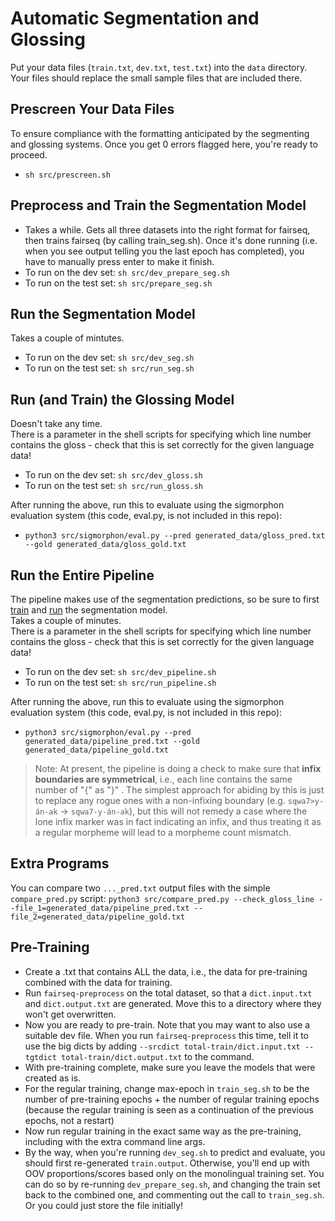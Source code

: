 # Automatic Segmentation and Glossing

Put your data files (`train.txt`,  `dev.txt`, `test.txt`) into the `data` directory.  Your files should replace the small sample files that are included there.

## Prescreen Your Data Files
To ensure compliance with the formatting anticipated by the segmenting and glossing systems.  Once you get 0 errors flagged here, you're ready to proceed.  
- `sh src/prescreen.sh`

## Preprocess and Train the Segmentation Model
- Takes a while. Gets all three datasets into the right format for fairseq, then trains fairseq (by calling train_seg.sh).  Once it's done running (i.e. when you see output telling you the last epoch has completed), you have to manually press enter to make it finish.
- To run on the dev set: ``sh src/dev_prepare_seg.sh``
- To run on the test set: ``sh src/prepare_seg.sh``

## Run the Segmentation Model
Takes a couple of mintutes.
- To run on the dev set: ``sh src/dev_seg.sh``
- To run on the test set: ``sh src/run_seg.sh``

## Run (and Train) the Glossing Model
Doesn't take any time.  
There is a parameter in the shell scripts for specifying which line number contains the gloss - check that this is set correctly for the given language data!  
- To run on the dev set: ``sh src/dev_gloss.sh``
- To run on the test set: ``sh src/run_gloss.sh``

After running the above, run this to evaluate using the sigmorphon evaluation system (this code, eval.py, is not included in this repo):  
- ``python3 src/sigmorphon/eval.py --pred generated_data/gloss_pred.txt --gold generated_data/gloss_gold.txt``

## Run the Entire Pipeline
The pipeline makes use of the segmentation predictions, so be sure to first [train](#preprocess-and-train-the-segmentation-model) and [run](#run-the-segmentation-model) the segmentation model.  
Takes a couple of minutes.  
There is a parameter in the shell scripts for specifying which line number contains the gloss - check that this is set correctly for the given language data!  
- To run on the dev set: ``sh src/dev_pipeline.sh``
- To run on the test set: ``sh src/run_pipeline.sh``

After running the above, run this to evaluate using the sigmorphon evaluation system (this code, eval.py, is not included in this repo):  
- ``python3 src/sigmorphon/eval.py --pred generated_data/pipeline_pred.txt --gold generated_data/pipeline_gold.txt``

> Note: At present, the pipeline is doing a check to make sure that **infix boundaries are symmetrical**, i.e., each line contains the same number of "{" as "}" . The simplest approach for abiding by this is just to replace any rogue ones with a non-infixing boundary (e.g. `sqwa7>y-án-ak` -> `sqwa7-y-án-ak`), but this will not remedy a case where the lone infix marker was in fact indicating an infix, and thus treating it as a regular morpheme will lead to a morpheme count mismatch.

## Extra Programs
You can compare two `..._pred.txt` output files with the simple ``compare_pred.py`` script:
``python3 src/compare_pred.py --check_gloss_line --file_1=generated_data/pipeline_pred.txt --file_2=generated_data/pipeline_gold.txt``

## Pre-Training
- Create a .txt that contains ALL the data, i.e., the data for pre-training combined with the data for training.
- Run `fairseq-preprocess` on the total dataset, so that a `dict.input.txt` and `dict.output.txt` are generated.  Move this to a directory where they won't get overwritten.
- Now you are ready to pre-train.  Note that you may want to also use a suitable dev file.  When you run `fairseq-preprocess` this time, tell it to use the big dicts by adding `--srcdict total-train/dict.input.txt --tgtdict total-train/dict.output.txt` to the command.
- With pre-training complete, make sure you leave the models that were created as is.
- For the regular training, change max-epoch in `train_seg.sh` to be the number of pre-training epochs + the number of regular training epochs (because the regular training is seen as a continuation of the previous epochs, not a restart)
- Now run regular training in the exact same way as the pre-training, including with the extra command line args.
- By the way, when you're running `dev_seg.sh` to predict and evaluate, you should first re-generated `train.output`.  Otherwise, you'll end up with OOV proportions/scores based only on the monolingual training set.  You can do so by re-running `dev_prepare_seg.sh`, and changing the train set back to the combined one, and commenting out the call to  `train_seg.sh`.  Or you could just store the file initially!